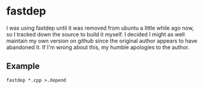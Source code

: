 # fastdep

I was using fastdep until it was removed from ubuntu a little while ago now, 
so I tracked down the source to build it myself.  I decided I might as 
well maintain my own version on github since the original author appears
to have abandoned it.  If I'm wrong about this, my humble apologies to
the author.

## Example

```shell
fastdep *.cpp >.depend
```

